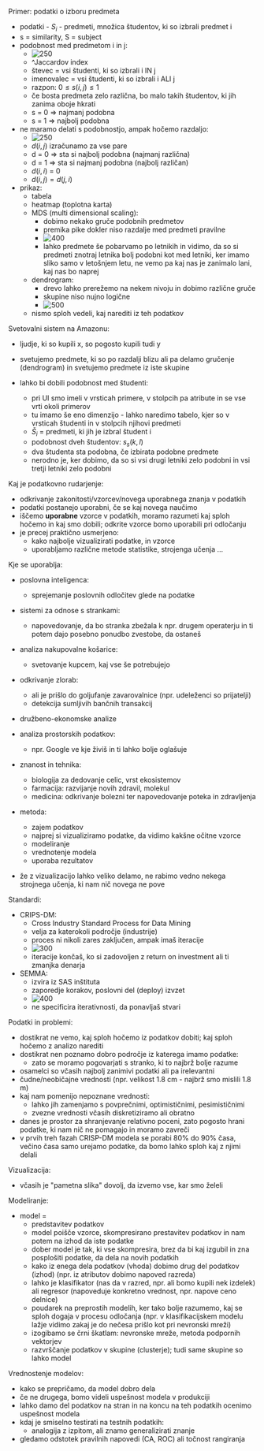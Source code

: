 Primer: podatki o izboru predmeta
- podatki - $S_i$ - predmeti, množica študentov, ki so izbrali predmet i
- s = similarity, S = subject
- podobnost med predmetom i in j:
	- ![250](../../Images3/Pasted%20image%2020250220113549.png)
	- ^Jaccardov index
	- števec = vsi študenti, ki so izbrali i IN j
	- imenovalec = vsi študenti, ki so izbrali i ALI j
	- razpon: $0 \leq s(i, j) \leq 1$
	- če bosta predmeta zelo različna, bo malo takih študentov, ki jih zanima oboje hkrati
	- s = 0 => najmanj podobna
	- s = 1 => najbolj podobna
- ne maramo delati s podobnostjo, ampak hočemo razdaljo:
	- ![250](../../Images3/Pasted%20image%2020250220113906.png)
	- $d(i,j)$ izračunamo za vse pare
	- d = 0 => sta si najbolj podobna (najmanj različna)
	- d = 1 => sta si najmanj podobna (najbolj različan)
	- $d(i,i)$ = 0
	- $d(i, j) = d(j, i)$
- prikaz:
	- tabela
	- heatmap (toplotna karta)
	- MDS (multi dimensional scaling):
		- dobimo nekako gruče podobnih predmetov
		- premika pike dokler niso razdalje med predmeti pravilne
		- ![400](../../Images3/Pasted%20image%2020250220115150.png)
		- lahko predmete še pobarvamo po letnikih in vidimo, da so si predmeti znotraj letnika bolj podobni kot med letniki, ker imamo sliko samo v letošnjem letu, ne vemo pa kaj nas je zanimalo lani, kaj nas bo naprej
	- dendrogram:
		- drevo lahko prerežemo na nekem nivoju in dobimo različne gruče
		- skupine niso nujno logične
		- ![500](../../Images3/Pasted%20image%2020250220115500.png)
	- nismo sploh vedeli, kaj narediti iz teh podatkov

Svetovalni sistem na Amazonu:
- ljudje, ki so kupili x, so pogosto kupili tudi y
- svetujemo predmete, ki so po razdalji blizu ali pa delamo gručenje (dendrogram) in svetujemo predmete iz iste skupine

- lahko bi dobili podobnost med študenti:
	- pri UI smo imeli v vrsticah primere, v stolpcih pa atribute in se vse vrti okoli primerov
	- tu imamo še eno dimenzijo - lahko naredimo tabelo, kjer so v vrsticah študenti in v stolpcih njihovi predmeti
	- $Š_i$ = predmeti, ki jih je izbral študent i
	- podobnost dveh študentov: $s_s(k,l)$
	- dva študenta sta podobna, če izbirata podobne predmete
	- nerodno je, ker dobimo, da so si vsi drugi letniki zelo podobni in vsi tretji letniki zelo podobni

Kaj je podatkovno rudarjenje:
- odkrivanje zakonitosti/vzorcev/novega uporabnega znanja v podatkih
- podatki postanejo uporabni, če se kaj novega naučimo
- iščemo **uporabne** vzorce v podatkih, moramo razumeti kaj sploh hočemo in kaj smo dobili; odkrite vzorce bomo uporabili pri odločanju
- je precej praktično usmerjeno:
	- kako najbolje vizualizirati podatke, in vzorce
	- uporabljamo različne metode statistike, strojenga učenja ...

Kje se uporablja:
- poslovna inteligenca:
	- sprejemanje poslovnih odločitev glede na podatke
- sistemi za odnose s strankami:
	- napovedovanje, da bo stranka zbežala k npr. drugem operaterju in ti potem dajo posebno ponudbo zvestobe, da ostaneš
- analiza nakupovalne košarice:
	- svetovanje kupcem, kaj vse še potrebujejo
- odkrivanje zlorab:
	- ali je prišlo do goljufanje zavarovalnice (npr. udeleženci so prijatelji)
	- detekcija sumljivih bančnih transakcij
- družbeno-ekonomske analize
- analiza prostorskih podatkov:
	- npr. Google ve kje živiš in ti lahko bolje oglašuje
- znanost in tehnika:
	- biologija za dedovanje celic, vrst ekosistemov
	- farmacija: razvijanje novih zdravil, molekul
	- medicina: odkrivanje bolezni ter napovedovanje poteka in zdravljenja

- metoda:
	- zajem podatkov
	- najprej si vizualiziramo podatke, da vidimo kakšne očitne vzorce
	- modeliranje
	- vrednotenje modela
	- uporaba rezultatov
- že z vizualizacijo lahko veliko delamo, ne rabimo vedno nekega strojnega učenja, ki nam nič novega ne pove

Standardi:
- CRIPS-DM:
	- Cross Industry Standard Process for Data Mining
	- velja za katerokoli področje (industrije)
	- proces ni nikoli zares zaključen, ampak imaš iteracije
	- ![300](../../Images3/Pasted%20image%2020250220124953.png)
	- iteracije končaš, ko si zadovoljen z return on investment ali ti zmanjka denarja
- SEMMA:
	- izvira iz SAS inštituta
	- zaporedje korakov, poslovni del (deploy) izvzet
	- ![400](../../Images3/Pasted%20image%2020250220125548.png)
	- ne specificira iterativnosti, da ponavljaš stvari

Podatki in problemi:
- dostikrat ne vemo, kaj sploh hočemo iz podatkov dobiti; kaj sploh hočemo z analizo narediti
- dostikrat nen poznamo dobro področje iz katerega imamo podatke:
	- zato se moramo pogovarjati s stranko, ki to najbrž bolje razume
- osamelci so včasih najbolj zanimivi podatki ali pa irelevantni
- čudne/neobičajne vrednosti (npr. velikost 1.8 cm - najbrž smo mislili 1.8 m)
- kaj nam pomenijo nepoznane vrednosti:
	- lahko jih zamenjamo s povprečnimi, optimističnimi, pesimističnimi
	- zvezne vrednosti včasih diskretiziramo ali obratno
- danes je prostor za shranjevanje relativno poceni, zato pogosto hrani podatke, ki nam nič ne pomagajo in moramo zavreči
- v prvih treh fazah CRISP-DM modela se porabi 80% do 90% časa, večino časa samo urejamo podatke, da bomo lahko sploh kaj z njimi delali

Vizualizacija:
- včasih je "pametna slika" dovolj, da izvemo vse, kar smo želeli

Modeliranje:
- model =
	- predstavitev podatkov
	- model poišče vzorce, skompresirano prestavitev podatkov in nam potem na izhod da iste podatke
	- dober model je tak, ki vse skompresira, brez da bi kaj izgubil in zna posplošiti podatke, da dela na novih podatkih
	- kako iz enega dela podatkov (vhoda) dobimo drug del podatkov (izhod) (npr. iz atributov dobimo napoved razreda)
	- lahko je klasifikator (nas da v razred, npr. ali bomo kupili nek izdelek) ali regresor (napoveduje konkretno vrednost, npr. napove ceno delnice)
	- poudarek na preprostih modelih, ker tako bolje razumemo, kaj se sploh dogaja v procesu odločanja (npr. v klasifikacijskem modelu lažje vidimo zakaj je do nečesa prišlo kot pri nevronski mreži)
	- izogibamo se črni škatlam: nevronske mreže, metoda podpornih vektorjev
	- razvrščanje podatkov v skupine (clusterje); tudi same skupine so lahko model

Vrednostenje modelov:
- kako se prepričamo, da model dobro dela
- če ne drugega, bomo videli uspešnost modela v produkciji
- lahko damo del podatkov na stran in na koncu na teh podatkih ocenimo uspešnost modela
- kdaj je smiselno testirati na testnih podatkih:
	- analogija z izpitom, ali znamo generalizirati znanje
- gledamo odstotek pravilnih napovedi (CA, ROC) ali točnost rangiranja
